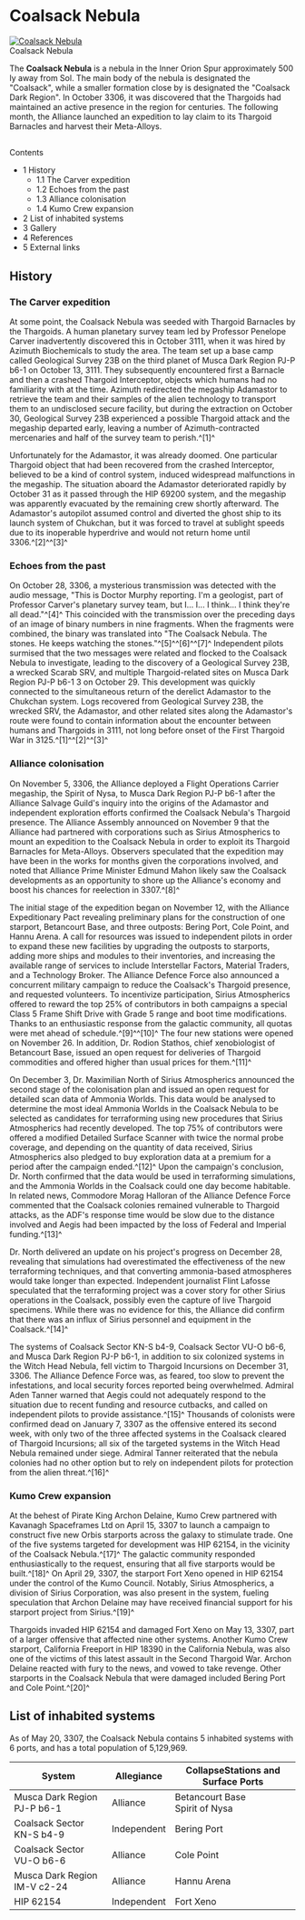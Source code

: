 # Coalsack Nebula
[![Coalsack Nebula](https://static.wikia.nocookie.net/elite-dangerous/images/a/af/Coalsack_Nebula.png/revision/latest/scale-to-width-down/300?cb=20170702180313)](https://static.wikia.nocookie.net/elite-dangerous/images/a/af/Coalsack_Nebula.png/revision/latest?cb=20170702180313) 	 		 			 		 		 		 			
Coalsack Nebula
 		 	 

The **Coalsack Nebula** is a nebula in the Inner Orion Spur approximately 500 ly away from Sol. The main body of the nebula is designated the "Coalsack", while a smaller formation close by is designated the "Coalsack Dark Region". In October 3306, it was discovered that the Thargoids had maintained an active presence in the region for centuries. The following month, the Alliance launched an expedition to lay claim to its Thargoid Barnacles and harvest their Meta-Alloys.

## 

Contents

- 1 History
    - 1.1 The Carver expedition
    - 1.2 Echoes from the past
    - 1.3 Alliance colonisation
    - 1.4 Kumo Crew expansion
- 2 List of inhabited systems
- 3 Gallery
- 4 References
- 5 External links

## History

### The Carver expedition

At some point, the Coalsack Nebula was seeded with Thargoid Barnacles by the Thargoids. A human planetary survey team led by Professor Penelope Carver inadvertently discovered this in October 3111, when it was hired by Azimuth Biochemicals to study the area. The team set up a base camp called Geological Survey 23B on the third planet of Musca Dark Region PJ-P b6-1 on October 13, 3111. They subsequently encountered first a Barnacle and then a crashed Thargoid Interceptor, objects which humans had no familiarity with at the time. Azimuth redirected the megaship Adamastor to retrieve the team and their samples of the alien technology to transport them to an undisclosed secure facility, but during the extraction on October 30, Geological Survey 23B experienced a possible Thargoid attack and the megaship departed early, leaving a number of Azimuth-contracted mercenaries and half of the survey team to perish.^[1]^

Unfortunately for the Adamastor, it was already doomed. One particular Thargoid object that had been recovered from the crashed Interceptor, believed to be a kind of control system, induced widespread malfunctions in the megaship. The situation aboard the Adamastor deteriorated rapidly by October 31 as it passed through the HIP 69200 system, and the megaship was apparently evacuated by the remaining crew shortly afterward. The Adamastor's autopilot assumed control and diverted the ghost ship to its launch system of Chukchan, but it was forced to travel at sublight speeds due to its inoperable hyperdrive and would not return home until 3306.^[2]^^[3]^

### Echoes from the past

On October 28, 3306, a mysterious transmission was detected with the audio message, "This is Doctor Murphy reporting. I'm a geologist, part of Professor Carver's planetary survey team, but I... I... I think... I think they're all dead."^[4]^ This coincided with the transmission over the preceding days of an image of binary numbers in nine fragments. When the fragments were combined, the binary was translated into "The Coalsack Nebula. The stones. He keeps watching the stones."^[5]^^[6]^^[7]^ Independent pilots surmised that the two messages were related and flocked to the Coalsack Nebula to investigate, leading to the discovery of a Geological Survey 23B, a wrecked Scarab SRV, and multiple Thargoid-related sites on Musca Dark Region PJ-P b6-1 3 on October 29. This development was quickly connected to the simultaneous return of the derelict Adamastor to the Chukchan system. Logs recovered from Geological Survey 23B, the wrecked SRV, the Adamastor, and other related sites along the Adamastor's route were found to contain information about the encounter between humans and Thargoids in 3111, not long before onset of the First Thargoid War in 3125.^[1]^^[2]^^[3]^

### Alliance colonisation

On November 5, 3306, the Alliance deployed a Flight Operations Carrier megaship, the Spirit of Nysa, to Musca Dark Region PJ-P b6-1 after the Alliance Salvage Guild's inquiry into the origins of the Adamastor and independent exploration efforts confirmed the Coalsack Nebula's Thargoid presence. The Alliance Assembly announced on November 9 that the Alliance had partnered with corporations such as Sirius Atmospherics to mount an expedition to the Coalsack Nebula in order to exploit its Thargoid Barnacles for Meta-Alloys. Observers speculated that the expedition may have been in the works for months given the corporations involved, and noted that Alliance Prime Minister Edmund Mahon likely saw the Coalsack developments as an opportunity to shore up the Alliance's economy and boost his chances for reelection in 3307.^[8]^

The initial stage of the expedition began on November 12, with the Alliance Expeditionary Pact revealing preliminary plans for the construction of one starport, Betancourt Base, and three outposts: Bering Port, Cole Point, and Hannu Arena. A call for resources was issued to independent pilots in order to expand these new facilities by upgrading the outposts to starports, adding more ships and modules to their inventories, and increasing the available range of services to include Interstellar Factors, Material Traders, and a Technology Broker. The Alliance Defence Force also announced a concurrent military campaign to reduce the Coalsack's Thargoid presence, and requested volunteers. To incentivize participation, Sirius Atmospherics offered to reward the top 25% of contributors in both campaigns a special Class 5 Frame Shift Drive with Grade 5 range and boot time modifications. Thanks to an enthusiastic response from the galactic community, all quotas were met ahead of schedule.^[9]^^[10]^ The four new stations were opened on November 26. In addition, Dr. Rodion Stathos, chief xenobiologist of Betancourt Base, issued an open request for deliveries of Thargoid commodities and offered higher than usual prices for them.^[11]^

On December 3, Dr. Maximilian North of Sirius Atmospherics announced the second stage of the colonisation plan and issued an open request for detailed scan data of Ammonia Worlds. This data would be analysed to determine the most ideal Ammonia Worlds in the Coalsack Nebula to be selected as candidates for terraforming using new procedures that Sirius Atmospherics had recently developed. The top 75% of contributors were offered a modified Detailed Surface Scanner with twice the normal probe coverage, and depending on the quantity of data received, Sirius Atmospherics also pledged to buy exploration data at a premium for a period after the campaign ended.^[12]^ Upon the campaign's conclusion, Dr. North confirmed that the data would be used in terraforming simulations, and the Ammonia Worlds in the Coalsack could one day become habitable. In related news, Commodore Morag Halloran of the Alliance Defence Force commented that the Coalsack colonies remained vulnerable to Thargoid attacks, as the ADF's response time would be slow due to the distance involved and Aegis had been impacted by the loss of Federal and Imperial funding.^[13]^

Dr. North delivered an update on his project's progress on December 28, revealing that simulations had overestimated the effectiveness of the new terraforming techniques, and that converting ammonia-based atmospheres would take longer than expected. Independent journalist Flint Lafosse speculated that the terraforming project was a cover story for other Sirius operations in the Coalsack, possibly even the capture of live Thargoid specimens. While there was no evidence for this, the Alliance did confirm that there was an influx of Sirius personnel and equipment in the Coalsack.^[14]^

The systems of Coalsack Sector KN-S b4-9, Coalsack Sector VU-O b6-6, and Musca Dark Region PJ-P b6-1, in addition to six colonized systems in the Witch Head Nebula, fell victim to Thargoid Incursions on December 31, 3306. The Alliance Defence Force was, as feared, too slow to prevent the infestations, and local security forces reported being overwhelmed. Admiral Aden Tanner warned that Aegis could not adequately respond to the situation due to recent funding and resource cutbacks, and called on independent pilots to provide assistance.^[15]^ Thousands of colonists were confirmed dead on January 7, 3307 as the offensive entered its second week, with only two of the three affected systems in the Coalsack cleared of Thargoid Incursions; all six of the targeted systems in the Witch Head Nebula remained under siege. Admiral Tanner reiterated that the nebula colonies had no other option but to rely on independent pilots for protection from the alien threat.^[16]^

### Kumo Crew expansion

At the behest of Pirate King Archon Delaine, Kumo Crew partnered with Kavanagh Spaceframes Ltd on April 15, 3307 to launch a campaign to construct five new Orbis starports across the galaxy to stimulate trade. One of the five systems targeted for development was HIP 62154, in the vicinity of the Coalsack Nebula.^[17]^ The galactic community responded enthusiastically to the request, ensuring that all five starports would be built.^[18]^ On April 29, 3307, the starport Fort Xeno opened in HIP 62154 under the control of the Kumo Council. Notably, Sirius Atmospherics, a division of Sirius Corporation, was also present in the system, fueling speculation that Archon Delaine may have received financial support for his starport project from Sirius.^[19]^

Thargoids invaded HIP 62154 and damaged Fort Xeno on May 13, 3307, part of a larger offensive that affected nine other systems. Another Kumo Crew starport, California Freeport in HIP 18390 in the California Nebula, was also one of the victims of this latest assault in the Second Thargoid War. Archon Delaine reacted with fury to the news, and vowed to take revenge. Other starports in the Coalsack Nebula that were damaged included Bering Port and Cole Point.^[20]^

## List of inhabited systems

As of May 20, 3307, the Coalsack Nebula contains 5 inhabited systems with 6 ports, and has a total population of 5,129,969.

| System | Allegiance | CollapseStations and Surface Ports |
| --- | --- | --- |
| Musca Dark Region PJ-P b6-1 | Alliance | Betancourt Base<br>Spirit of Nysa |
| Coalsack Sector KN-S b4-9 | Independent | Bering Port |
| Coalsack Sector VU-O b6-6 | Alliance | Cole Point |
| Musca Dark Region IM-V c2-24 | Alliance | Hannu Arena |
| HIP 62154 | Independent | Fort Xeno |